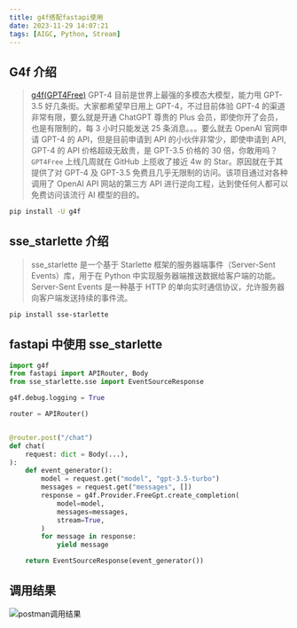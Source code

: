 ```yaml
---
title: g4f搭配fastapi使用
date: 2023-11-29 14:07:21
tags: [AIGC, Python, Stream]
---
```


## G4f 介绍
> [g4f(GPT4Free)](https://github.com/xtekky/gpt4free) GPT-4 目前是世界上最强的多模态大模型，能力甩 GPT-3.5 好几条街。大家都希望早日用上 GPT-4，不过目前体验 GPT-4 的渠道非常有限，要么就是开通 ChatGPT 尊贵的 Plus 会员，即使你开了会员，也是有限制的，每 3 小时只能发送 25 条消息。。。要么就去 OpenAI 官网申请 GPT-4 的 API，但是目前申请到 API 的小伙伴非常少，即使申请到 API, GPT-4 的 API 价格超级无敌贵，是 GPT-3.5 价格的 30 倍，你敢用吗？
`GPT4Free` 上线几周就在 GitHub 上揽收了接近 4w 的 Star。原因就在于其提供了对 GPT-4 及 GPT-3.5 免费且几乎无限制的访问。该项目通过对各种调用了 OpenAI API 网站的第三方 API 进行逆向工程，达到使任何人都可以免费访问该流行 AI 模型的目的。
```bash 安装g4f
pip install -U g4f
```

## sse_starlette 介绍
> sse_starlette 是一个基于 Starlette 框架的服务器端事件（Server-Sent Events）库，用于在 Python 中实现服务器端推送数据给客户端的功能。Server-Sent Events 是一种基于 HTTP 的单向实时通信协议，允许服务器向客户端发送持续的事件流。

```bash 安装sse_starlette
pip install sse-starlette
```

## fastapi 中使用 sse_starlette
```python fastapi 使用 sse_starlette发送数据
import g4f
from fastapi import APIRouter, Body
from sse_starlette.sse import EventSourceResponse

g4f.debug.logging = True

router = APIRouter()


@router.post("/chat")
def chat(
	request: dict = Body(...),
):
	def event_generator():
		model = request.get("model", "gpt-3.5-turbo")
		messages = request.get("messages", [])
		response = g4f.Provider.FreeGpt.create_completion(
			model=model,
			messages=messages,
			stream=True,
		)
		for message in response:
			yield message

	return EventSourceResponse(event_generator())
```

## 调用结果

![postman调用结果](01.png)